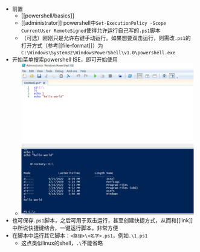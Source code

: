 - 前置
  - [[powershell/basics]]
  - [[administrator]] powershell中`Set-ExecutionPolicy -Scope CurrentUser RemoteSigned`使得允许运行自己写的`.ps1`脚本
  - （可选）刚刚只是允许右键手动运行。如果想要双击运行，则需改`.ps1`的打开方式（参考[[file-format]]）为`C:\Windows\System32\WindowsPowerShell\v1.0\powershell.exe`
- 开始菜单搜索powershell ISE，即可开始使用
  - ![](ise.png)
- 也可保存`.ps1`脚本，之后可用于双击运行，甚至创建快捷方式，从而和[[link]]中所说快捷键结合，一键运行脚本，非常方便
- 在脚本中运行其它脚本：`<路径>\<名字>.ps1`，例如`.\1.ps1`
  - 这点类似linux的shell，`.\`不能省略